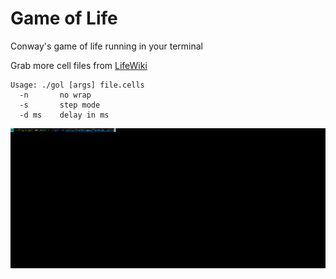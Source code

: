 # Game of Life

Conway's game of life running in your terminal

Grab more cell files from [LifeWiki](https://www.conwaylife.com/wiki/Main_Page)

```
Usage: ./gol [args] file.cells
  -n       no wrap
  -s       step mode
  -d ms    delay in ms
```

<img src="gol_demo.gif" />